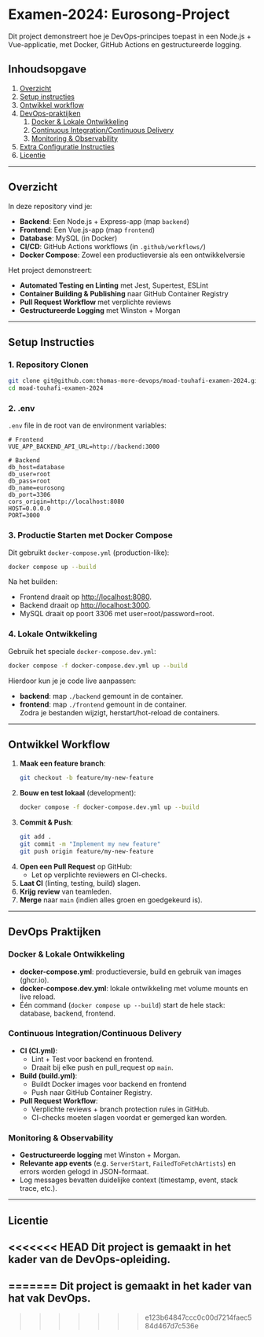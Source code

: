 # Examen-2024: Eurosong-Project

Dit project demonstreert hoe je DevOps-principes toepast in een Node.js + Vue-applicatie, met Docker, GitHub Actions en gestructureerde logging.

## Inhoudsopgave
1. [Overzicht](#overzicht)  
2. [Setup instructies](#setup-instructies)  
3. [Ontwikkel workflow](#ontwikkel-workflow)  
4. [DevOps-praktijken](#devops-praktijken)  
   1. [Docker & Lokale Ontwikkeling](#docker--lokale-ontwikkeling)  
   2. [Continuous Integration/Continuous Delivery](#continuous-integrationcontinuous-delivery)  
   3. [Monitoring & Observability](#monitoring--observability)  
5. [Extra Configuratie Instructies](#extra-configuratie-instructies)  
6. [Licentie](#licentie)  

---

## Overzicht

In deze repository vind je:
- **Backend**: Een Node.js + Express-app (map `backend`)
- **Frontend**: Een Vue.js-app (map `frontend`)
- **Database**: MySQL (in Docker)
- **CI/CD**: GitHub Actions workflows (in `.github/workflows/`)
- **Docker Compose**: Zowel een productieversie als een ontwikkelversie

Het project demonstreert:
- **Automated Testing en Linting** met Jest, Supertest, ESLint  
- **Container Building & Publishing** naar GitHub Container Registry  
- **Pull Request Workflow** met verplichte reviews  
- **Gestructureerde Logging** met Winston + Morgan  

---

## Setup Instructies

### 1. Repository Clonen
```bash
git clone git@github.com:thomas-more-devops/moad-touhafi-examen-2024.git
cd moad-touhafi-examen-2024
```

### 2. .env
`.env` file in de root van de environment variables:
```env
# Frontend
VUE_APP_BACKEND_API_URL=http://backend:3000

# Backend
db_host=database
db_user=root
db_pass=root
db_name=eurosong
db_port=3306
cors_origin=http://localhost:8080
HOST=0.0.0.0
PORT=3000
```

### 3. Productie Starten met Docker Compose
Dit gebruikt `docker-compose.yml` (production-like):

```bash
docker compose up --build
```
Na het builden:
- Frontend draait op [http://localhost:8080](http://localhost:8080).
- Backend draait op [http://localhost:3000](http://localhost:3000).
- MySQL draait op poort 3306 met user=root/password=root.

### 4. Lokale Ontwikkeling
Gebruik het speciale `docker-compose.dev.yml`:

```bash
docker compose -f docker-compose.dev.yml up --build
```

Hierdoor kun je je code live aanpassen:
- **backend**: map `./backend` gemount in de container.  
- **frontend**: map `./frontend` gemount in de container.  
Zodra je bestanden wijzigt, herstart/hot-reload de containers.

---

## Ontwikkel Workflow

1. **Maak een feature branch**:  
   ```bash
   git checkout -b feature/my-new-feature
   ```
2. **Bouw en test lokaal** (development):
   ```bash
   docker compose -f docker-compose.dev.yml up --build
   ```
3. **Commit & Push**:
   ```bash
   git add .
   git commit -m "Implement my new feature"
   git push origin feature/my-new-feature
   ```
4. **Open een Pull Request** op GitHub:
   - Let op verplichte reviewers en CI-checks.  
5. **Laat CI** (linting, testing, build) slagen.  
6. **Krijg review** van teamleden.  
7. **Merge** naar `main` (indien alles groen en goedgekeurd is).

---

## DevOps Praktijken

### Docker & Lokale Ontwikkeling
- **docker-compose.yml**: productieversie, build en gebruik van images (ghcr.io).  
- **docker-compose.dev.yml**: lokale ontwikkeling met volume mounts en live reload.  
- Één command (`docker compose up --build`) start de hele stack: database, backend, frontend.

### Continuous Integration/Continuous Delivery
- **CI (CI.yml)**:  
  - Lint + Test voor backend en frontend.  
  - Draait bij elke push en pull_request op `main`.
- **Build (build.yml)**:  
  - Buildt Docker images voor backend en frontend  
  - Push naar GitHub Container Registry.  
- **Pull Request Workflow**:
  - Verplichte reviews + branch protection rules in GitHub.  
  - CI-checks moeten slagen voordat er gemerged kan worden.

### Monitoring & Observability
- **Gestructureerde logging** met Winston + Morgan.
- **Relevante app events** (e.g. `ServerStart`, `FailedToFetchArtists`) en errors worden gelogd in JSON-formaat.
- Log messages bevatten duidelijke context (timestamp, event, stack trace, etc.).
---

## Licentie
<<<<<<< HEAD
Dit project is gemaakt in het kader van de DevOps-opleiding.
---
=======
Dit project is gemaakt in het kader van hat vak DevOps.
---
>>>>>>> e123b64847ccc0c00d7214faec584d467d7c536e
